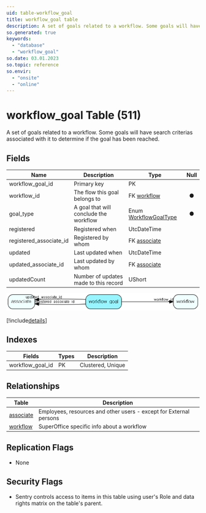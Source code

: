 ```yaml
---
uid: table-workflow_goal
title: workflow_goal table
description: A set of goals related to a workflow. Some goals will have search criterias associated with it to determine if the goal has been reached.
so.generated: true
keywords:
  - "database"
  - "workflow_goal"
so.date: 03.01.2023
so.topic: reference
so.envir:
  - "onsite"
  - "online"
---
```


# workflow\_goal Table (511)

A set of goals related to a workflow. Some goals will have search criterias associated with it to determine if the goal has been reached.

## Fields

| Name | Description | Type | Null |
|------|-------------|------|:----:|
|workflow\_goal\_id|Primary key|PK| |
|workflow\_id|The flow this goal belongs to|FK [workflow](workflow.md)|&#x25CF;|
|goal\_type|A goal that will conclude the workflow|Enum [WorkflowGoalType](enums/workflowgoaltype.md)|&#x25CF;|
|registered|Registered when|UtcDateTime| |
|registered\_associate\_id|Registered by whom|FK [associate](associate.md)| |
|updated|Last updated when|UtcDateTime| |
|updated\_associate\_id|Last updated by whom|FK [associate](associate.md)| |
|updatedCount|Number of updates made to this record|UShort| |


![workflow_goal table relationship diagram](./media/workflow_goal.png)

[!include[details](./includes/workflow-goal.md)]

## Indexes

| Fields | Types | Description |
|--------|-------|-------------|
|workflow\_goal\_id |PK |Clustered, Unique |

## Relationships

| Table|  Description |
|------|-------------|
|[associate](associate.md)  |Employees, resources and other users - except for External persons |
|[workflow](workflow.md)  |SuperOffice specific info about a workflow |


## Replication Flags

* None

## Security Flags

* Sentry controls access to items in this table using user's Role and data rights matrix on the table's parent.

